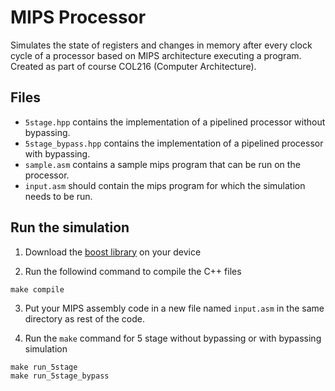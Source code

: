 # MIPS Processor
Simulates the state of registers and changes in memory after every clock cycle of a processor based on MIPS architecture executing a program. Created as part of course COL216 (Computer Architecture).

## Files
- `5stage.hpp` contains the implementation of a pipelined processor without bypassing.
- `5stage_bypass.hpp` contains the implementation of a pipelined processor with bypassing.
- `sample.asm` contains a sample mips program that can be run on the processor.
- `input.asm` should contain the mips program for which the simulation needs to be run.

## Run the simulation
1. Download the [boost library](https://github.com/boostorg/boost) on your device

2. Run the followind command to compile the C++ files
```
make compile
```

3. Put your MIPS assembly code in a new file named `input.asm` in the same directory as rest of the code. 

3. Run the `make` command for 5 stage without bypassing or with bypassing simulation
```
make run_5stage
make run_5stage_bypass
```
